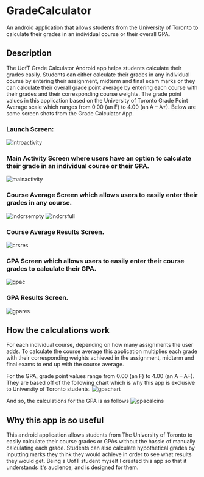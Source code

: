 # GradeCalculator
An android application that allows students from the University of Toronto to calculate their grades in an individual course or their overall GPA.

## Description
The UofT Grade Calculator Android app helps students calculate their grades easily. Students can either calculate their grades in any individual course by entering their assignment, midterm and final exam marks or they can calculate their overall grade point average by entering each course with their grades and their corresponding course weights. The grade point values in this application based on the University of Toronto Grade Point Average scale which ranges from 0.00 (an F) to 4.00 (an A – A+). Below are some screen shots from the Grade Calculator App.

### Launch Screen:
![introactivity](https://cloud.githubusercontent.com/assets/24378046/21971695/0edbad82-db81-11e6-99ff-67a6f004d9d0.png)

### Main Activity Screen where users have an option to calculate their grade in an individual course or their GPA.
![mainactivity](https://cloud.githubusercontent.com/assets/24378046/21971697/0ee54f90-db81-11e6-9db0-6119d503fd7b.png)

### Course Average Screen which allows users to easily enter their grades in any course.
![indcrsempty](https://cloud.githubusercontent.com/assets/24378046/21971694/0ed8c66c-db81-11e6-9cfc-ed989dd3a058.png)
![indcrsfull](https://cloud.githubusercontent.com/assets/24378046/21971696/0edf419a-db81-11e6-9acf-084208823484.png)

### Course Average Results Screen.
![crsres](https://cloud.githubusercontent.com/assets/24378046/21971691/0ec0245e-db81-11e6-9b06-7fe788389619.png)

### GPA Screen which allows users to easily enter their course grades to calculate their GPA.
![gpac](https://cloud.githubusercontent.com/assets/24378046/21971692/0ec1c52a-db81-11e6-8688-96899c1cdb46.png)

### GPA Results Screen.
![gpares](https://cloud.githubusercontent.com/assets/24378046/21971693/0ece59ca-db81-11e6-8030-5151a81cd2ce.png)

## How the calculations work
For each individual course, depending on how many assignments the user adds. To calculate the course average this application multiplies each grade with their corresponding weights achieved in the assignment, midterm and final exams to end up with the course average.

For the GPA, grade point values range from 0.00 (an F) to 4.00 (an A – A+). They are based off of the following chart which is why this app is exclusive to University of Toronto students.
![gpachart](https://cloud.githubusercontent.com/assets/24378046/21972209/f1ce47c2-db85-11e6-9ad5-1dd3795bfdf4.png)

And so, the calculations for the GPA is as follows
![gpacalcins](https://cloud.githubusercontent.com/assets/24378046/21972212/f38da846-db85-11e6-8390-569d414113d5.png)

## Why this app is so useful
This android application allows students from The University of Toronto to easily calculate their course grades or GPAs without the hassle of manually calculating each grade. Students can also calculate hypothetical grades by inputting marks they think they would achieve in order to see what results they would get. Being a UofT student myself I created this app so that it understands it's audience, and is designed for them.
